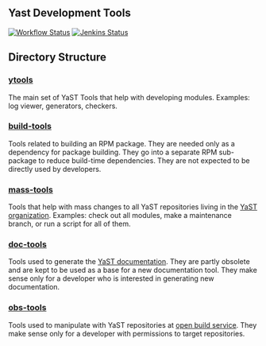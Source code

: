## Yast Development Tools

[![Workflow Status](https://github.com/yast/yast-devtools/workflows/CI/badge.svg?branch=master)](
https://github.com/yast/yast-devtools/actions?query=branch%3Amaster)
[![Jenkins Status](https://ci.opensuse.org/buildStatus/icon?job=yast-yast-devtools-master)](
https://ci.opensuse.org/view/Yast/job/yast-yast-devtools-master/)

## Directory Structure

### [ytools](ytools)

The main set of YaST Tools that help with developing modules.
Examples: log viewer, generators, checkers.

### [build-tools](build-tools)

Tools related to building an RPM package.
They are needed only as a dependency for package building. They go into a
separate RPM sub-package to reduce build-time dependencies.
They are not expected to be directly used by developers.

### [mass-tools](mass-tools)

Tools that help with mass changes to all YaST repositories
living in the [YaST organization](https://github.com/yast/).
Examples: check out all modules, make a maintenance branch,
or run a script for all of them.

### [doc-tools](doc-tools)

Tools used to generate
the [YaST documentation](http://doc.opensuse.org/#yast-doc).
They are partly obsolete and are kept to be used as a base for a new
documentation tool.
They make sense only for a developer who is interested in generating
new documentation.

### [obs-tools](obs-tools)

Tools used to manipulate with YaST repositories at [open build service](http://build.opensuse.org/).
They make sense only for a developer with permissions to target repositories.
